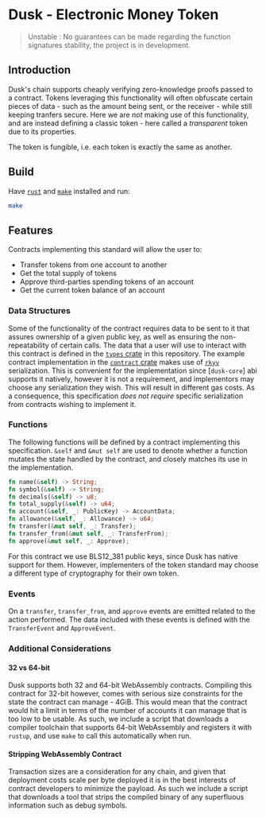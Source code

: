 # Dusk - Electronic Money Token

> Unstable : No guarantees can be made regarding the function signatures stability, the project is in development.

## Introduction

Dusk's chain supports cheaply verifying zero-knowledge proofs passed to a contract. Tokens
leveraging this functionality will often obfuscate certain pieces of data - such as the amount being
sent, or the receiver - while still keeping tranfers secure. Here we are *not* making use of this
functionality, and are instead defining a classic token - here called a *transparent* token due to
its properties.

The token is fungible, i.e. each token is exactly the same as another.

## Build

Have [`rust`] and [`make`] installed and run:

```sh
make
```

[`rust`]: https://www.rust-lang.org/tools/install
[`make`]: https://www.gnu.org/software/make

## Features

Contracts implementing this standard will allow the user to:

- Transfer tokens from one account to another
- Get the total supply of tokens
- Approve third-parties spending tokens of an account
- Get the current token balance of an account

### Data Structures

Some of the functionality of the contract requires data to be sent to it that assures ownership of a
given public key, as well as ensuring the non-repeatability of certain calls. The data that a user
will use to interact with this contract is defined in the [`types` crate] in this repository. The
example contract implementation in the [`contract` crate] makes use of [`rkyv`] serialization. This
is convenient for the implementation since [`dusk-core`] abi supports it natively, however it is not a
requirement, and implementors may choose any serialization they wish. This will result in different
gas costs. As a consequence, this specification *does not require* specific serialization from
contracts wishing to implement it.

[`types` crate]: ./types
[`contract` crate]: ./contract
[`rkyv`]: https://github.com/rkyv/rkyv
[`dusk-abi`]: https://github.com/dusk-network/rusk/core/src/abi.rs

### Functions

The following functions will be defined by a contract implementing this specification. `&self` and
`&mut self` are used to denote whether a function mutates the state handled by the contract, and
closely matches its use in the implementation.

```rust
fn name(&self) -> String;
fn symbol(&self) -> String;
fn decimals(&self) -> u8;
fn total_supply(&self) -> u64;
fn account(&self, _: PublicKey) -> AccountData;
fn allowance(&self, _: Allowance) -> u64;
fn transfer(&mut self, _: Transfer);
fn transfer_from(&mut self, _: TransferFrom);
fn approve(&mut self, _: Approve);
```

For this contract we use BLS12_381 public keys, since Dusk has native support for them. However,
implementers of the token standard may choose a different type of cryptography for their own token.

### Events

On a `transfer`, `transfer_from`, and `approve` events are emitted related to the action performed.
The data included with these events is defined with the `TransferEvent` and `ApproveEvent`.

### Additional Considerations

#### 32 vs 64-bit

Dusk supports both 32 and 64-bit WebAssembly contracts. Compiling this contract for 32-bit however,
comes with serious size constraints for the state the contract can manage - 4GiB. This would mean
that the contract would hit a limit in terms of the number of accounts it can manage that is too low
to be usable. As such, we include a script that downloads a compiler toolchain that supports 64-bit
WebAssembly and registers it with `rustup`, and use `make` to call this automatically when run.

#### Stripping WebAssembly Contract

Transaction sizes are a consideration for any chain, and given that deployment costs scale per byte
deployed it is in the best interests of contract developers to minimize the payload. As such we
include a script that downloads a tool that strips the compiled binary of any superfluous
information such as debug symbols.
